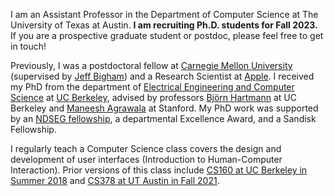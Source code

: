 I am an Assistant Professor in the Department of Computer Science at The University of Texas at Austin. **I am recruiting Ph.D. students for Fall 2023.** If you are a prospective graduate student or postdoc, please feel free to get in touch! 

Previously, I was a postdoctoral fellow at [Carnegie Mellon University][cmu] (supervised by [Jeff Bigham][jeff]) and a Research Scientist at [Apple][apple]. I received my PhD from the department of [Electrical Engineering and Computer Science][eecs] at [UC Berkeley][berkeley], advised by professors [Björn Hartmann][bjoern] at UC Berkeley and [Maneesh Agrawala][maneesh] at Stanford. My PhD work was supported by an [NDSEG fellowship][NDSEGgeneral], a departmental Excellence Award, and a Sandisk Fellowship.

I regularly teach a Computer Science class covers the design and development of user interfaces (Introduction to Human-Computer Interaction). Prior versions of this class include [CS160 at UC Berkeley in Summer 2018][coursewebsite] and [CS378 at UT Austin in Fall 2021][coursewebsiteut].

[berkeley]: http://www.berkeley.edu
[maneesh]: http://vis.berkeley.edu/~maneesh/
[bjoern]: http://www.cs.berkeley.edu/~bjoern/
[eecs]: https://eecs.berkeley.edu/
[NDSEG]: https://ndseg.asee.org/ndseg_fellows/2015_awardees
[cs160]: http://classes.berkeley.edu/content/2018-summer-compsci-160-001-lec-001
[jeff]: https://www.cs.cmu.edu/~jbigham/
[coursewebsite]: https://amypavel.com/teaching/cs160su18/
[coursewebsiteut]: https://amypavel.com/teaching/cs378sp22/
[apple]: https://machinelearning.apple.com/
[cmu]: https://www.hcii.cmu.edu/
[NDSEGgeneral]: https://ndseg.sysplus.com/

